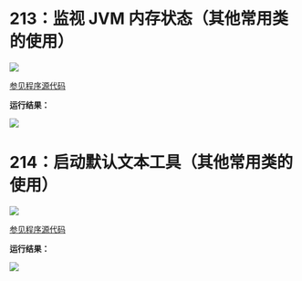 # 213：监视 JVM 内存状态（其他常用类的使用）

<img src="http://image.renkaigis.com/keepcoding/2017121601.png">

<a href="https://github.com/renkaigis/KeepCoding/tree/master/2017/12/16" target="_blank">参见程序源代码</a>

**运行结果：**

<img src="http://image.renkaigis.com/keepcoding/2017121602.png">

# 214：启动默认文本工具（其他常用类的使用）

<img src="http://image.renkaigis.com/keepcoding/2017121603.png">

<a href="https://github.com/renkaigis/KeepCoding/tree/master/2017/12/16" target="_blank">参见程序源代码</a>

**运行结果：**

<img src="http://image.renkaigis.com/keepcoding/2017121604.png">

